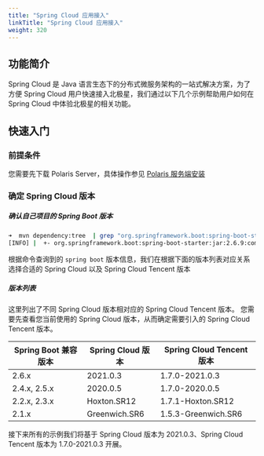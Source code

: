 ```yaml
---
title: "Spring Cloud 应用接入"
linkTitle: "Spring Cloud 应用接入"
weight: 320
---
```



## 功能简介

Spring Cloud 是 Java 语言生态下的分布式微服务架构的一站式解决方案，为了方便 Spring Cloud 用户快速接入北极星，我们通过以下几个示例帮助用户如何在 Spring Cloud 中体验北极星的相关功能。

## 快速入门

### 前提条件

您需要先下载 Polaris Server，具体操作参见 [Polaris 服务端安装](../快速入门/安装服务端/%E5%AE%89%E8%A3%85%E5%8D%95%E6%9C%BA%E7%89%88.md)

### 确定 Spring Cloud 版本

##### 确认自己项目的 Spring Boot 版本

```bash
➜  mvn dependency:tree  | grep "org.springframework.boot:spring-boot-starter:jar"
[INFO] |  +- org.springframework.boot:spring-boot-starter:jar:2.6.9:compile
```

根据命令查询到的 `spring boot` 版本信息，我们在根据下面的版本列表对应关系选择合适的 Spring Cloud 以及 Spring Cloud Tencent 版本

##### 版本列表

这里列出了不同 Spring Cloud 版本相对应的 Spring Cloud Tencent 版本。
您需要先查看您当前使用的 Spring Cloud 版本，从而确定需要引入的 Spring Cloud Tencent 版本。


| Spring Boot 兼容版本 | Spring Cloud 版本 | Spring Cloud Tencent 版本 |
| -------------------- | ----------------- | ------------------------- |
| 2.6.x                | 2021.0.3          | 1.7.0-2021.0.3            |
| 2.4.x, 2.5.x         | 2020.0.5          | 1.7.0-2020.0.5            |
| 2.2.x, 2.3.x         | Hoxton.SR12       | 1.7.1-Hoxton.SR12         |
| 2.1.x                | Greenwich.SR6     | 1.5.3-Greenwich.SR6       |


接下来所有的示例我们将基于 Spring Cloud 版本为 2021.0.3、Spring Cloud Tencent 版本为 1.7.0-2021.0.3 开展。

